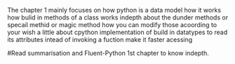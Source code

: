 The chapter 1 mainly focuses on 
how python is a data model 
how it works 
how bulid in methods of a class works 
indepth about the dunder methods or specail methid or magic method 
how you can modify those acoording to your wish 
a little about cpython implementation of build in datatypes to read its attributes intead of invoking a fuction make it faster acessing

#Read summarisation and Fluent-Python 1st chapter to know indepth.